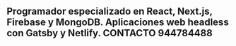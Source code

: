 Programador especializado en React, Next.js, Firebase y MongoDB. Aplicaciones web headless con Gatsby y Netlify. CONTACTO 944784488
-------------------------------------------------------

